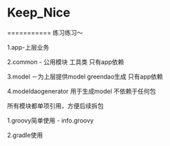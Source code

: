 # Keep_Nice 
===========
练习练习～

1.app-上层业务 

2.common - 公用模块 工具类 只有app依赖 

3.model －为上层提供model greendao生成 只有app依赖 

4.modeldaogenerator 用于生成model 不依赖于任何包 

所有模块都单项引用，方便后续拆包

1.groovy简单使用 - info.groovy

2.gradle使用
